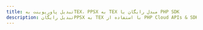 ---title: تبدیل پاورپوینت بهTEX، PPSX به TEX مبدل رایگان یا PHP SDKdescription: تبدیل رایگانPPSX به TEX با استفاده از PHP Cloud APIs & SDK. همچنین اسناد Microsoft PowerPoint را در Cloud ایجاد، ویرایش و رندر کنید.---